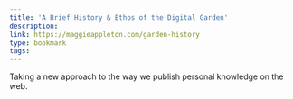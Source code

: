 ```yaml
---
title: 'A Brief History & Ethos of the Digital Garden'
description:
link: https://maggieappleton.com/garden-history
type: bookmark
tags:
---
```


Taking a new approach to the way we publish personal knowledge on the web.

